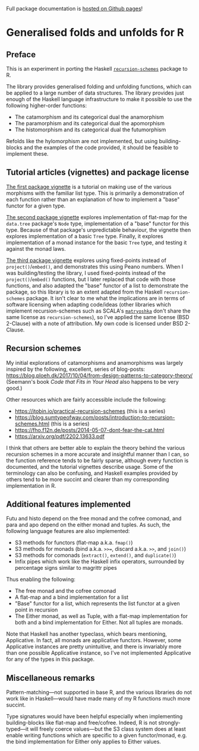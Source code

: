 Full package documentation is [hosted on Github pages](https://druimalban.github.io/)!

# Generalised folds and unfolds for R
## Preface

This is an experiment in porting the Haskell
[`recursion-schemes`](https://hackage.haskell.org/package/recursion-schemes)
package to R.

The library provides generalised folding and unfolding functions, which can be
applied to a large number of data structures. The library provides just enough
of the Haskell language infrastructure to make it possible to use the following
higher-order functions:

  - The catamorphism and its categorical dual the anamorphism
  - The paramorphism and its categorical dual the apomorphism
  - The histomorphism and its categorical dual the futumorphism
  
Refolds like the hylomorphism are not implemented, but using building-blocks
and the examples of the code provided, it should be feasible to
implement these.

## Tutorial articles (vignettes) and package license

[The first package vignette](https://druimalban.github.io/articles/list-morphisms.html) 
is a tutorial on making use of the various morphisms with the familiar list type. 
This is primarily a demonstration of each function rather than an explanation of
how to implement a "base" functor for a given type.

[The second package vignette](https://druimalban.github.io/articles/tree-morphisms.html)
explores implementation of flat-map for the `data.tree` package's `Node` type,
implementation of a "base" functor for this type. 
Because of that package's unpredictable behaviour, the vignette then explores
implementation of a basic `Tree` type. 
Finally, it explores implementation of a monad instance for the basic `Tree` 
type, and testing it against the monad laws.

[The third package vignette](https://druimalban.github.io/articles/fixed-point-programming.html)
explores using fixed-points instead of `project()`/`embed()`, 
and demonstrates this using Peano numbers.
When I was building/testing the library, I used fixed-points instead of the 
`project()`/`embed()` functions, but I later replaced that code with those 
functions, and also adapted the "base" functor of a list to demonstrate the 
package, so this library is to an extent adapted from the Haskell
`recursion-schemes` package. It isn't clear to me what the implications are in
terms of software licensing when adapting code/ideas (other libraries which 
implement recursion-schemes such as SCALA's
[`matryoshka`](https://github.com/precog/matryoshka/tree/master)
don't share the same license as `recursion-schemes`), so I've applied the same
license (BSD 2-Clause) with a note of attribution. My own code is licensed under
BSD 2-Clause.

## Recursion schemes
  
My initial explorations of catamorphisms and anamorphisms was largely inspired
by the following, excellent, series of blog-posts: 
https://blog.ploeh.dk/2017/10/04/from-design-patterns-to-category-theory/
(Seemann's book *Code that Fits in Your Head* also happens to be very good.)

Other resources which are fairly accessible include the following:

  - https://jtobin.io/practical-recursion-schemes (this is a series)
  - https://blog.sumtypeofway.com/posts/introduction-to-recursion-schemes.html (this is a series)
  - https://fho.f12n.de/posts/2014-05-07-dont-fear-the-cat.html
  - https://arxiv.org/pdf/2202.13633.pdf

I think that others are better able to explain the theory behind the various
recursion schemes in a more accurate and insightful manner than I can, so the
function reference tends to be fairly sparse, although every function is
documented, and the tutorial vignettes describe usage.
Some of the terminology can also be confusing, and Haskell examples provided by
others tend to be more succint and clearer than my corresponding implementation
in R. 

## Additional features implemented

Futu and histo depend on the free monad and the cofree comonad, and para and apo
depend on the either monad and tuples. As such, the following language features
are also implemented:

  - S3 methods for functors (flat-map a.k.a. `fmap()`)
  - S3 methods for monads (bind a.k.a. `>>=`, discard a.k.a. `>>`, and `join()`)
  - S3 methods for comonads (`extract()`, `extend()`, and `duplicate()`)
  - Infix pipes which work like the Haskell infix operators, surrounded by percentage signs similar to magrittr pipes
  
Thus enabling the following:
  
  - The free monad and the cofree comonad
  - A flat-map and a bind implementation for a list
  - "Base" functor for a list, which represents the list functor at a given point in recursion
  - The Either monad, as well as Tuple, with a flat-map implementation for both and a bind implementation for Either. Not all tuples are monads.

Note that Haskell has another typeclass, which bears mentioning, Applicative.
In fact, all monads are applicative functors. However, some Applicative 
instances are pretty unintuitive, and there is invariably more than one possible
Applicative instance, so I've not implemented Applicative for any of the types 
in this package.

## Miscellaneous remarks

Pattern-matching—not supported in base R, and the various libraries do
not work like in Haskell—would have made many of my R functions much more
succint.

Type signatures would have been helpful especially when implementing
building-blocks like flat-map and free/cofree.
Indeed, R is not strongly-typed—it will freely coerce values—but the S3 class
system does at least enable writing functions which are specific to a given
functor/monad, e.g. the bind implementation for Either only applies to Either
values.